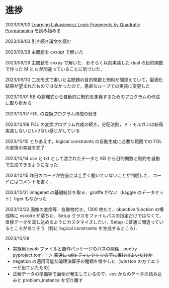 # 進捗

2023/09/02 [Learning Lukasiewicz Logic Fragments by Quadratic Programming](http://ecmlpkdd2017.ijs.si/papers/paperID223.pdf) を読み始める

2023/09/03 引き続き論文を読む

2023/09/28 主問題を cvxopt で解いた

2023/09/29 主問題を cvxpy で解いた．おそらく以前実装した dual の目的関数で作った M と q が間違っていることに気づいた．

2023/09/30 二次形式で書いた主問題の目的関数と制約が間違えていて，最適化結果が望まれたものではなかったので，愚直なループでの実装に変更した

2023/10/01 KB の論理式から自動的に制約を定義するためのプログラムの作成に取り掛かる

2023/10/07 FOL の変換プログラム作成の続き

2023/10/08 FOL の変換プログラム作成の続き，分配法則，ド・モルガンは結局実装しないといけない感じがしている

2023/10/10 とりあえず，logical constraints の自動生成に必要な範囲での FOL の変換の実装を完了

2023/10/14 csv と txt として渡されたデータと KB から目的関数と制約を自動で生成できるようになった

2023/10/15 昨日のコードが完全には上手く動いていないことが判明した．コードにはコメントを書く．

2023/10/21 imagenet の基礎統計を取る．giraffe がない（kaggle のデータセット）tiger もなかった

2023/10/22 画像の変換等．各動物付き，1300 枚だと，objective function の構成時に vscode が落ちた．Setup クラスをファイルパスの指定だけではなくて，直接データを流し込めるようにカスタマイズしたい．Setup に普通に間違っているところがありそう（特に logical constraints を生成するところ）．

2023/10/28 
- 実験用 ipynb ファイルと自作パッケージのパスの関係．poetry pyproject.toml ー＞ ~~普通に utils ディレクトリの下に置けばよいだけか~~
- negation の適用可能な論理演算子の種類を増やした（winston の方でエラーが出ていたため）
- 正解データの準備等で面倒が発生しているので，csv からのデータの読み込みと problem_instance を切り離す









